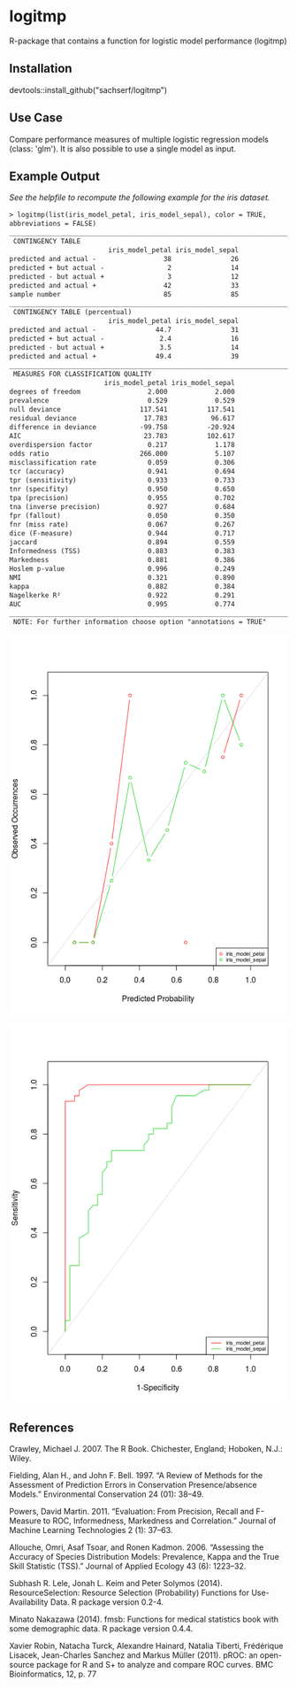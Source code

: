 # logitmp
R-package that contains a function for logistic model performance (logitmp)

## Installation
devtools::install_github("sachserf/logitmp")

## Use Case
Compare performance measures of multiple logistic regression models (class: 'glm'). It is also possible to use a single model as input.

## Example Output
*See the helpfile to recompute the following example for the iris dataset.*

```
> logitmp(list(iris_model_petal, iris_model_sepal), color = TRUE, abbreviations = FALSE)
________________________________________________________________________________
 CONTINGENCY TABLE 
                         iris_model_petal iris_model_sepal
predicted and actual -                 38               26
predicted + but actual -                2               14
predicted - but actual +                3               12
predicted and actual +                 42               33
sample number                          85               85
________________________________________________________________________________
 CONTINGENCY TABLE (percentual) 
                         iris_model_petal iris_model_sepal
predicted and actual -               44.7               31
predicted + but actual -              2.4               16
predicted - but actual +              3.5               14
predicted and actual +               49.4               39
________________________________________________________________________________
 MEASURES FOR CLASSIFICATION QUALITY 
                        iris_model_petal iris_model_sepal
degrees of freedom                 2.000            2.000
prevalence                         0.529            0.529
null deviance                    117.541          117.541
residual deviance                 17.783           96.617
difference in deviance           -99.758          -20.924
AIC                               23.783          102.617
overdispersion factor              0.217            1.178
odds ratio                       266.000            5.107
misclassification rate             0.059            0.306
tcr (accuracy)                     0.941            0.694
tpr (sensitivity)                  0.933            0.733
tnr (specifity)                    0.950            0.650
tpa (precision)                    0.955            0.702
tna (inverse precision)            0.927            0.684
fpr (fallout)                      0.050            0.350
fnr (miss rate)                    0.067            0.267
dice (F-measure)                   0.944            0.717
jaccard                            0.894            0.559
Informedness (TSS)                 0.883            0.383
Markedness                         0.881            0.386
Hoslem p-value                     0.996            0.249
NMI                                0.321            0.890
kappa                              0.882            0.384
Nagelkerke R²                      0.922            0.291
AUC                                0.995            0.774
________________________________________________________________________________
 NOTE: For further information choose option "annotations = TRUE" 
```

![](fig/calibration.png)

![](fig/ROC.png)

## References
Crawley, Michael J. 2007. The R Book. Chichester, England; Hoboken, N.J.: Wiley.

Fielding, Alan H., and John F. Bell. 1997. “A Review of Methods for the Assessment of Prediction Errors in Conservation Presence/absence Models.” Environmental Conservation 24 (01): 38–49.

Powers, David Martin. 2011. “Evaluation: From Precision, Recall and F-Measure to ROC, Informedness, Markedness and Correlation.” Journal of Machine Learning Technologies 2 (1): 37–63.

Allouche, Omri, Asaf Tsoar, and Ronen Kadmon. 2006. “Assessing the Accuracy of Species Distribution Models: Prevalence, Kappa and the True Skill Statistic (TSS).” Journal of Applied Ecology 43 (6): 1223–32.

Subhash R. Lele, Jonah L. Keim and Peter Solymos (2014). ResourceSelection: Resource Selection (Probability) Functions for Use-Availability Data. R package version 0.2-4.

Minato Nakazawa (2014). fmsb: Functions for medical statistics book with some demographic data. R package version 0.4.4.

Xavier Robin, Natacha Turck, Alexandre Hainard, Natalia Tiberti, Frédérique Lisacek, Jean-Charles Sanchez and Markus Müller (2011). pROC: an open-source package for R and S+ to analyze and compare ROC curves. BMC Bioinformatics, 12, p. 77



